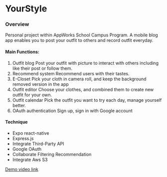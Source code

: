 # YourStyle
### Overview
Personal project within AppWorks School Campus Program. A mobile blog app enables you to post your outfit to others and record outfit everyday.
#### Main Functions:
1. Outfit blog
Post your outfit with picture to interact with others including like their post or follow them.
2. Recommend system
Recommend users with their tastes.
3. E-Closet
Pick your cloth in camera roll, and keep the background removed version in the app
4. Outfit editor
Choose your clothes, and combined them to create new outfit for your own.
5. Outfit calendar
Pick the outfit you want to try each day, manage yourself better.
6. OAuth authentication
Sign up, sign in with Google account

#### Technique
- Expo react-native
- Express.js
- Integrate Third-Party API
- Google OAuth
- Collaborate Filtering Recommendation
- Integrate Aws S3

[Demo video link](https://drive.google.com/file/d/1zjbNJivGJexcrvNAV2T3OsUtxTSjrD1k/view?usp=drive_link)
